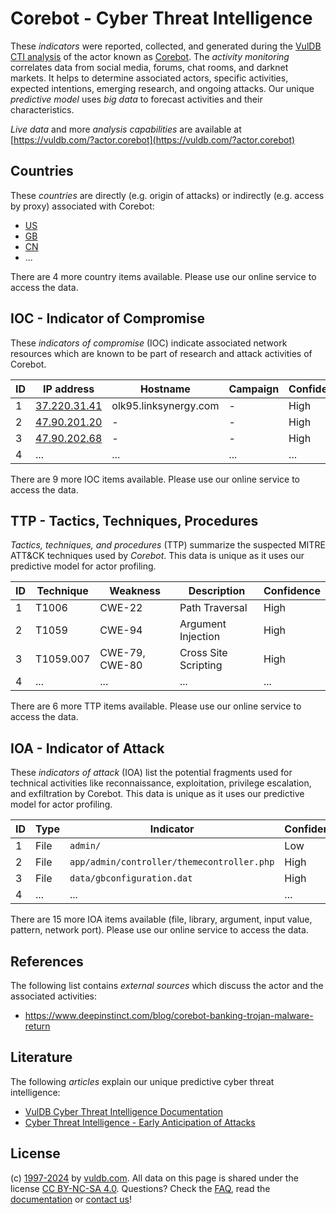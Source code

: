 # Corebot - Cyber Threat Intelligence

These _indicators_ were reported, collected, and generated during the [VulDB CTI analysis](https://vuldb.com/?kb.cti) of the actor known as [Corebot](https://vuldb.com/?actor.corebot). The _activity monitoring_ correlates data from social media, forums, chat rooms, and darknet markets. It helps to determine associated actors, specific activities, expected intentions, emerging research, and ongoing attacks. Our unique _predictive model_ uses _big data_ to forecast activities and their characteristics.

_Live data_ and more _analysis capabilities_ are available at [https://vuldb.com/?actor.corebot](https://vuldb.com/?actor.corebot)

## Countries

These _countries_ are directly (e.g. origin of attacks) or indirectly (e.g. access by proxy) associated with Corebot:

* [US](https://vuldb.com/?country.us)
* [GB](https://vuldb.com/?country.gb)
* [CN](https://vuldb.com/?country.cn)
* ...

There are 4 more country items available. Please use our online service to access the data.

## IOC - Indicator of Compromise

These _indicators of compromise_ (IOC) indicate associated network resources which are known to be part of research and attack activities of Corebot.

ID | IP address | Hostname | Campaign | Confidence
-- | ---------- | -------- | -------- | ----------
1 | [37.220.31.41](https://vuldb.com/?ip.37.220.31.41) | olk95.linksynergy.com | - | High
2 | [47.90.201.20](https://vuldb.com/?ip.47.90.201.20) | - | - | High
3 | [47.90.202.68](https://vuldb.com/?ip.47.90.202.68) | - | - | High
4 | ... | ... | ... | ...

There are 9 more IOC items available. Please use our online service to access the data.

## TTP - Tactics, Techniques, Procedures

_Tactics, techniques, and procedures_ (TTP) summarize the suspected MITRE ATT&CK techniques used by _Corebot_. This data is unique as it uses our predictive model for actor profiling.

ID | Technique | Weakness | Description | Confidence
-- | --------- | -------- | ----------- | ----------
1 | T1006 | CWE-22 | Path Traversal | High
2 | T1059 | CWE-94 | Argument Injection | High
3 | T1059.007 | CWE-79, CWE-80 | Cross Site Scripting | High
4 | ... | ... | ... | ...

There are 6 more TTP items available. Please use our online service to access the data.

## IOA - Indicator of Attack

These _indicators of attack_ (IOA) list the potential fragments used for technical activities like reconnaissance, exploitation, privilege escalation, and exfiltration by Corebot. This data is unique as it uses our predictive model for actor profiling.

ID | Type | Indicator | Confidence
-- | ---- | --------- | ----------
1 | File | `admin/` | Low
2 | File | `app/admin/controller/themecontroller.php` | High
3 | File | `data/gbconfiguration.dat` | High
4 | ... | ... | ...

There are 15 more IOA items available (file, library, argument, input value, pattern, network port). Please use our online service to access the data.

## References

The following list contains _external sources_ which discuss the actor and the associated activities:

* https://www.deepinstinct.com/blog/corebot-banking-trojan-malware-return

## Literature

The following _articles_ explain our unique predictive cyber threat intelligence:

* [VulDB Cyber Threat Intelligence Documentation](https://vuldb.com/?kb.cti)
* [Cyber Threat Intelligence - Early Anticipation of Attacks](https://www.scip.ch/en/?labs.20201022)

## License

(c) [1997-2024](https://vuldb.com/?kb.changelog) by [vuldb.com](https://vuldb.com/?kb.about). All data on this page is shared under the license [CC BY-NC-SA 4.0](https://creativecommons.org/licenses/by-nc-sa/4.0/). Questions? Check the [FAQ](https://vuldb.com/?kb.faq), read the [documentation](https://vuldb.com/?kb) or [contact us](https://vuldb.com/?contact)!
